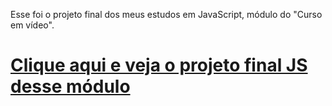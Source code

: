 Esse foi o projeto final dos meus estudos em JavaScript, módulo do  "Curso em vídeo".

# <a href="https://github-marcos.github.io/Exercicios_JS/">Clique aqui e veja o projeto final JS desse módulo</a>
